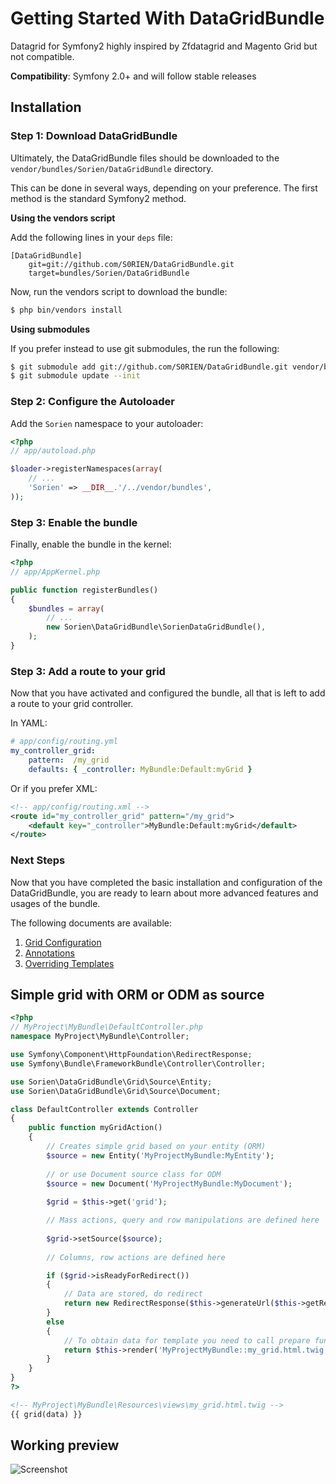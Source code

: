 Getting Started With DataGridBundle
===================================

Datagrid for Symfony2 highly inspired by Zfdatagrid and Magento Grid but not compatible.

**Compatibility**: Symfony 2.0+ and will follow stable releases

## Installation

### Step 1: Download DataGridBundle

Ultimately, the DataGridBundle files should be downloaded to the
`vendor/bundles/Sorien/DataGridBundle` directory.

This can be done in several ways, depending on your preference. The first
method is the standard Symfony2 method.

**Using the vendors script**

Add the following lines in your `deps` file:

```
[DataGridBundle]
    git=git://github.com/S0RIEN/DataGridBundle.git
    target=bundles/Sorien/DataGridBundle
```

Now, run the vendors script to download the bundle:

``` bash
$ php bin/vendors install
```

**Using submodules**

If you prefer instead to use git submodules, the run the following:

``` bash
$ git submodule add git://github.com/S0RIEN/DataGridBundle.git vendor/bundles/Sorien/DataGridBundle
$ git submodule update --init
```

### Step 2: Configure the Autoloader

Add the `Sorien` namespace to your autoloader:

``` php
<?php
// app/autoload.php

$loader->registerNamespaces(array(
    // ...
    'Sorien' => __DIR__.'/../vendor/bundles',
));
```

### Step 3: Enable the bundle

Finally, enable the bundle in the kernel:

``` php
<?php
// app/AppKernel.php

public function registerBundles()
{
    $bundles = array(
        // ...
		new Sorien\DataGridBundle\SorienDataGridBundle(),
    );
}
```

### Step 3: Add a route to your grid

Now that you have activated and configured the bundle, all that is left to add a route to your grid controller.


In YAML:

``` yaml
# app/config/routing.yml
my_controller_grid:
	pattern:  /my_grid
	defaults: { _controller: MyBundle:Default:myGrid }
```

Or if you prefer XML:

``` xml
<!-- app/config/routing.xml -->
<route id="my_controller_grid" pattern="/my_grid">
	<default key="_controller">MyBundle:Default:myGrid</default>
</route>
```

### Next Steps

Now that you have completed the basic installation and configuration of the
DataGridBundle, you are ready to learn about more advanced features and usages
of the bundle.

The following documents are available:

1. [Grid Configuration](https://github.com/SORIEN/DataGridBundle/blob/master/Resources/doc/grid_configuration.md)
2. [Annotations](https://github.com/SORIEN/DataGridBundle/blob/master/Resources/doc/annotations.md)
3. [Overriding Templates](https://github.com/SORIEN/DataGridBundle/blob/master/Resources/doc/overriding_templates.md)

## Simple grid with ORM or ODM as source

```php
<?php
// MyProject\MyBundle\DefaultController.php
namespace MyProject\MyBundle\Controller;

use Symfony\Component\HttpFoundation\RedirectResponse;
use Symfony\Bundle\FrameworkBundle\Controller\Controller;

use Sorien\DataGridBundle\Grid\Source\Entity;
use Sorien\DataGridBundle\Grid\Source\Document;

class DefaultController extends Controller
{
	public function myGridAction()
	{
		// Creates simple grid based on your entity (ORM)
		$source = new Entity('MyProjectMyBundle:MyEntity');
		
		// or use Document source class for ODM
		$source = new Document('MyProjectMyBundle:MyDocument');
		
		$grid = $this->get('grid');

		// Mass actions, query and row manipulations are defined here
		
		$grid->setSource($source);
		
		// Columns, row actions are defined here

		if ($grid->isReadyForRedirect())
		{
			// Data are stored, do redirect
			return new RedirectResponse($this->generateUrl($this->getRequest()->get('_route')));
		}
		else
		{
			// To obtain data for template you need to call prepare function
			return $this->render('MyProjectMyBundle::my_grid.html.twig', array('data' => $grid->prepare()));
		}
	}
}
?>
```

```html
<!-- MyProject\MyBundle\Resources\views\my_grid.html.twig -->
{{ grid(data) }}
```

Working preview
-----
<img src="http://vortex-portal.com/datagrid/grid2.png" alt="Screenshot" />
